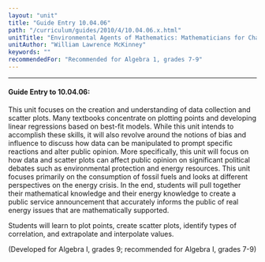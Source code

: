 ```yaml
---
layout: "unit"
title: "Guide Entry 10.04.06"
path: "/curriculum/guides/2010/4/10.04.06.x.html"
unitTitle: "Environmental Agents of Mathematics: Mathematicians for Change"
unitAuthor: "William Lawrence McKinney"
keywords: ""
recommendedFor: "Recommended for Algebra 1, grades 7-9"
---
```

<body>
<hr/>
<h4>
Guide Entry to 10.04.06:
</h4>
<p>
This unit focuses on the creation and understanding of data collection and scatter plots. Many textbooks concentrate on plotting points and developing linear regressions based on best-fit models. While this unit intends to accomplish these skills, it will also revolve around the notions of bias and influence to discuss how data can be manipulated to prompt specific reactions and alter public opinion. More specifically, this unit will focus on how data and scatter plots can affect public opinion on significant political debates such as environmental protection and energy resources. This unit focuses primarily on the consumption of fossil fuels and looks at different perspectives on the energy crisis. In the end, students will pull together their mathematical knowledge and their energy knowledge to create a public service announcement that accurately informs the public of real energy issues that are mathematically supported.
</p>
<p>
Students will learn to plot points, create scatter plots, identify types of correlation, and extrapolate and interpolate values.
</p>
<p>
(Developed for Algebra I, grades 9; recommended for Algebra I, grades 7-9)
</p>
</body>
